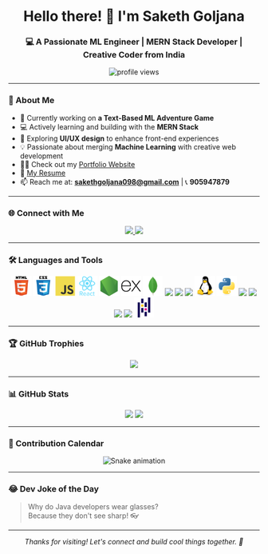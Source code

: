 <h1 align="center">Hello there! 👋 I'm Saketh Goljana</h1>
<h3 align="center">💻 A Passionate ML Engineer | MERN Stack Developer | Creative Coder from India</h3>

<p align="center">
  <img src="https://komarev.com/ghpvc/?username=sakethgoljana&label=Profile%20views&color=0e75b6&style=flat" alt="profile views" />
</p>

---

### 🚀 About Me

- 🔭 Currently working on **a Text-Based ML Adventure Game**
- 💻 Actively learning and building with the **MERN Stack**
- 🎨 Exploring **UI/UX design** to enhance front-end experiences
- 💡 Passionate about merging **Machine Learning** with creative web development
- 👨‍💻 Check out my [Portfolio Website](https://sakethgoljana.github.io/Portfolio/)
- 📄 [My Resume](https://drive.google.com/file/d/1pWSf3gGRDQhslc_Tmb7wldtB2RYxR7Tm/view?usp=sharing)
- 📫 Reach me at: **sakethgoljana098@gmail.com** | 📞 **905947879**

---

### 🌐 Connect with Me

<p align="center">
  <a href="https://linkedin.com/in/saketh-goljana" target="blank">
    <img src="https://img.shields.io/badge/LinkedIn-%230077B5.svg?style=for-the-badge&logo=linkedin&logoColor=white" />
  </a>
  <a href="https://instagram.com/your_username" target="blank">
    <img src="https://img.shields.io/badge/Instagram-%23E4405F.svg?style=for-the-badge&logo=instagram&logoColor=white" />
  </a>
</p>

---

### 🛠️ Languages and Tools

<p align="center">
  <!-- Full Stack -->
  <img src="https://raw.githubusercontent.com/devicons/devicon/master/icons/html5/html5-original-wordmark.svg" width="40" />
  <img src="https://raw.githubusercontent.com/devicons/devicon/master/icons/css3/css3-original-wordmark.svg" width="40" />
  <img src="https://raw.githubusercontent.com/devicons/devicon/master/icons/javascript/javascript-original.svg" width="40" />
  <img src="https://raw.githubusercontent.com/devicons/devicon/master/icons/react/react-original-wordmark.svg" width="40" />
  <img src="https://raw.githubusercontent.com/devicons/devicon/master/icons/nodejs/nodejs-original.svg" width="40" />
  <img src="https://raw.githubusercontent.com/devicons/devicon/master/icons/express/express-original.svg" width="40" />
  <img src="https://raw.githubusercontent.com/devicons/devicon/master/icons/mongodb/mongodb-original.svg" width="40" />
  <img src="https://www.vectorlogo.zone/logos/bootstrap/bootstrap-icon.svg" width="40" />
  <img src="https://www.vectorlogo.zone/logos/figma/figma-icon.svg" width="40" />

  <!-- Tools -->
  <img src="https://www.vectorlogo.zone/logos/git-scm/git-scm-icon.svg" width="40" />
  <img src="https://raw.githubusercontent.com/devicons/devicon/master/icons/linux/linux-original.svg" width="40" />

  <!-- ML & Data -->
  <img src="https://raw.githubusercontent.com/devicons/devicon/master/icons/python/python-original.svg" width="40" />
  <img src="https://www.vectorlogo.zone/logos/opencv/opencv-icon.svg" width="40" />
  <img src="https://upload.wikimedia.org/wikipedia/commons/0/05/Scikit_learn_logo_small.svg" width="40" />
  <img src="https://seaborn.pydata.org/_images/logo-mark-lightbg.svg" width="40" />
  <img src="https://www.vectorlogo.zone/logos/tensorflow/tensorflow-icon.svg" width="40" />
  <img src="https://raw.githubusercontent.com/devicons/devicon/master/icons/pandas/pandas-original.svg" width="40" />
</p>

---

### 🏆 GitHub Trophies

<p align="center">
  <img src="https://github-profile-trophy.vercel.app/?username=sakethgoljana&theme=radical&no-frame=true&row=1&column=7" />
</p>

---

### 📊 GitHub Stats

<p align="center">
  <img src="https://github-readme-stats.vercel.app/api?username=sakethgoljana&show_icons=true&theme=radical" height="180" />
  <img src="https://github-readme-stats.vercel.app/api/top-langs/?username=sakethgoljana&layout=compact&theme=radical" height="180" />
</p>

---

### 🐍 Contribution Calendar


<p align="center">
  <img src="https://raw.githubusercontent.com/SakethGoljana/SakethGoljana/output/github-contribution-grid-snake.svg" alt="Snake animation" />
</p>


---

### 😂 Dev Joke of the Day

> Why do Java developers wear glasses?<br>
> Because they don't see sharp! 👓

---

<p align="center">
  <i>Thanks for visiting! Let's connect and build cool things together. 🚀</i>
</p>
